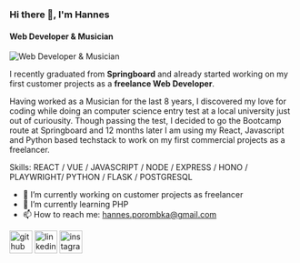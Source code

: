 ### Hi there 👋, I'm Hannes
#### Web Developer & Musician
![Web Developer & Musician](https://github.com/HapoGit89/imgs/blob/main/arnold-francisca-f77Bh3inUpE-unsplash.jpg?raw=true)

I recently graduated from **Springboard** and already started working on my first customer projects as a **freelance Web Developer**.

Having worked as a Musician for the last 8 years, I discovered my love for coding while doing an computer science entry test at a local university just out of curiousity. Though passing the test, I decided to go the Bootcamp route at Springboard and 12 months later I am using my React, Javascript and Python based techstack to work on my first commercial projects as a freelancer.

Skills: REACT / VUE / JAVASCRIPT / NODE / EXPRESS / HONO / PLAYWRIGHT/ PYTHON / FLASK / POSTGRESQL

- 🔭 I’m currently working on customer projects as freelancer 
- 🌱 I’m currently learning PHP
- 📫 How to reach me: hannes.porombka@gmail.com  


[<img src='https://cdn.jsdelivr.net/npm/simple-icons@3.0.1/icons/github.svg' alt='github' height='40'>](https://github.com/HapoGit89)  [<img src='https://cdn.jsdelivr.net/npm/simple-icons@3.0.1/icons/linkedin.svg' alt='linkedin' height='40'>](https://www.linkedin.com/in/www.linkedin.com/in/hannes-porombka-73734584/)  [<img src='https://cdn.jsdelivr.net/npm/simple-icons@3.0.1/icons/instagram.svg' alt='instagram' height='40'>](https://www.instagram.com/iamhapo/)  

